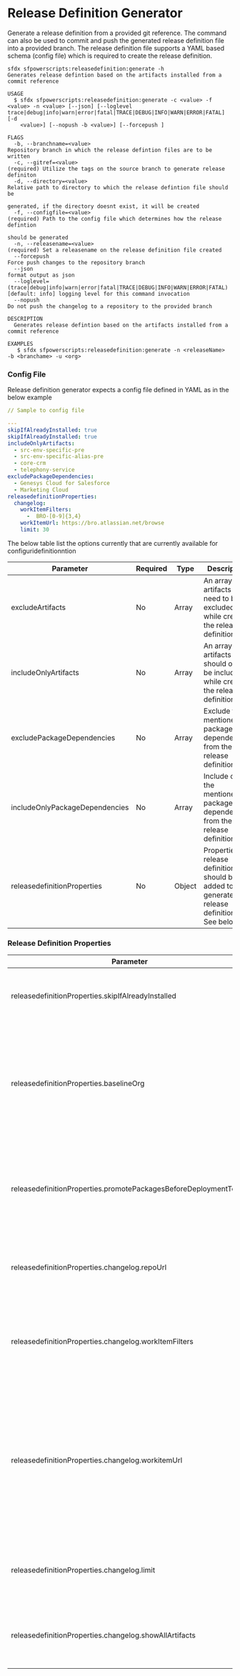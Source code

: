 # Release Definition Generator

Generate a release definition from a provided git reference. The command can also be used to commit and push the generated release definition file into a provided branch. The release definition file supports a YAML based schema (config file) which is required to create the release definition.

```
sfdx sfpowerscripts:releasedefinition:generate -h
Generates release defintion based on the artifacts installed from a commit reference

USAGE
  $ sfdx sfpowerscripts:releasedefinition:generate -c <value> -f <value> -n <value> [--json] [--loglevel trace|debug|info|warn|error|fatal|TRACE|DEBUG|INFO|WARN|ERROR|FATAL] [-d
    <value>] [--nopush -b <value>] [--forcepush ]

FLAGS
  -b, --branchname=<value>                                                          Repository branch in which the release defintion files are to be written
  -c, --gitref=<value>                                                              (required) Utilize the tags on the source branch to generate release definiton
  -d, --directory=<value>                                                           Relative path to directory to which the release defintion file should be
                                                                                    generated, if the directory doesnt exist, it will be created
  -f, --configfile=<value>                                                          (required) Path to the config file which determines how the release defintion
                                                                                    should be generated
  -n, --releasename=<value>                                                         (required) Set a releasename on the release definition file created
  --forcepush                                                                       Force push changes to the repository branch
  --json                                                                            format output as json
  --loglevel=(trace|debug|info|warn|error|fatal|TRACE|DEBUG|INFO|WARN|ERROR|FATAL)  [default: info] logging level for this command invocation
  --nopush                                                                          Do not push the changelog to a repository to the provided branch

DESCRIPTION
  Generates release defintion based on the artifacts installed from a commit reference

EXAMPLES
   $ sfdx sfpowerscripts:releasedefinition:generate -n <releaseName>  -b <branchame> -u <org>
```

### Config File

Release definition generator expects a config file defined in YAML as in the below example

```yaml
// Sample to config file

---
​skipIfAlreadyInstalled: true
skipIfAlreadyInstalled: true
includeOnlyArtifacts:
  - src-env-specific-pre
  - src-env-specific-alias-pre
  - core-crm
  - telephony-service
excludePackageDependencies:
  - Genesys Cloud for Salesforce
  - Marketing Cloud
releasedefinitionProperties:
  changelog:
    workItemFilters:
      -  BRO-[0-9]{3,4}
    workItemUrl: https://bro.atlassian.net/browse
    limit: 30

```

The below table list the options currently that are currently available for configuridefinitionntion

| Parameter                      | Required | Type   | Description                                                                                          |
| ------------------------------ | -------- | ------ | ---------------------------------------------------------------------------------------------------- |
| excludeArtifacts               | No       | Array  | An array of artifacts that need to be excluded while creating the release definition                 |
| includeOnlyArtifacts           | No       | Array  | An array of artifacts that should only be included while creating the release definition             |
| excludePackageDependencies     | No       | Array  | Exclude the mentioned package dependencies from the release definition                               |
| includeOnlyPackageDependencies | No       | Array  | Include only the mentioned package dependencies from the release definition                          |
| releasedefinitionProperties    | No       | Object | Properties of release definition that should be added to the generated release definition. See below |

### Release Definition Properties

| Parameter                                                        | Required | Type    | Description                                                                                                                                                    |
| ---------------------------------------------------------------- | -------- | ------- | -------------------------------------------------------------------------------------------------------------------------------------------------------------- |
| releasedefinitionProperties.skipIfAlreadyInstalled               | No       | boolean | Skip installation of artifact if it's already installed in target org                                                                                          |
| releasedefinitionProperties.baselineOrg                          | No       | string  | The org used to decide whether  to to skip installation of an artifact. Defaults to the target org when not provided                                           |
| releasedefinitionProperties.promotePackagesBeforeDeploymentToOrg | No       | string  | Promote packages before they are installed into an org that matches alias of the org                                                                           |
| releasedefinitionProperties.changelog.repoUrl                    | No       | Prop    | The URL of the version control system to push changelog files                                                                                                  |
| releasedefinitionProperties.changelog.workItemFilters            | No       | Prop    | An array of  regular expression used to identify work items in your commit messages                                                                            |
| releasedefinitionProperties.changelog.workitemUrl                | No       | Prop    | The generic URL of work items, to which to append work item codes. Allows easy redirection to user stories by clicking on the work-item link in the changelog. |
| releasedefinitionProperties.changelog.limit                      | No       | Prop    | Limit the number of releases to display in the changelog markdown                                                                                              |
| releasedefinitionProperties.changelog.showAllArtifacts           | No       | Prop    | Whether to show artifacts that haven't changed between releases                                                                                                |

##

